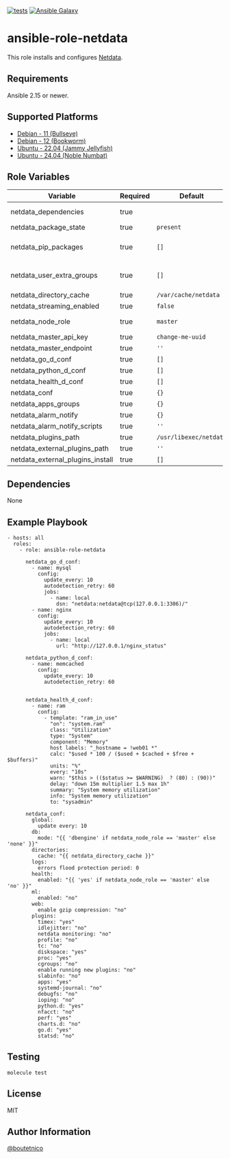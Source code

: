 [![tests](https://github.com/boutetnico/ansible-role-netdata/workflows/Test%20ansible%20role/badge.svg)](https://github.com/boutetnico/ansible-role-netdata/actions?query=workflow%3A%22Test+ansible+role%22)
[![Ansible Galaxy](https://img.shields.io/badge/galaxy-boutetnico.netdata-blue.svg)](https://galaxy.ansible.com/boutetnico/netdata)

ansible-role-netdata
====================

This role installs and configures [Netdata](https://learn.netdata.cloud/).

Requirements
------------

Ansible 2.15 or newer.

Supported Platforms
-------------------

- [Debian - 11 (Bullseye)](https://wiki.debian.org/DebianBullseye)
- [Debian - 12 (Bookworm)](https://wiki.debian.org/DebianBookworm)
- [Ubuntu - 22.04 (Jammy Jellyfish)](http://releases.ubuntu.com/22.04/)
- [Ubuntu - 24.04 (Noble Numbat)](http://releases.ubuntu.com/24.04/)

Role Variables
--------------

| Variable                         | Required | Default                | Choices   | Comments                                          |
|----------------------------------|----------|------------------------|-----------|---------------------------------------------------|
| netdata_dependencies             | true     |                        | list      | See `defaults/main.yml`.                          |
| netdata_package_state            | true     | `present`              | string    |                                                   |
| netdata_pip_packages             | true     | `[]`                   | list      | Extra pip packages to install.                    |
| netdata_user_extra_groups        | true     | `[]`                   | list      | Extra Unix groups for the Netdata user.           |
| netdata_directory_cache          | true     | `/var/cache/netdata`   | string    |                                                   |
| netdata_streaming_enabled        | true     | `false`                | bool      |                                                   |
| netdata_node_role                | true     | `master`               | string    | Possible values: `master`, `slave`.               |
| netdata_master_api_key           | true     | `change-me-uuid`       | string    |                                                   |
| netdata_master_endpoint          | true     | `''`                   | string    |                                                   |
| netdata_go_d_conf                | true     | `[]`                   | list      |                                                   |
| netdata_python_d_conf            | true     | `[]`                   | list      |                                                   |
| netdata_health_d_conf            | true     | `[]`                   | list      |                                                   |
| netdata_conf                     | true     | `{}`                   | dict      |                                                   |
| netdata_apps_groups              | true     | `{}`                   | dict      |                                                   |
| netdata_alarm_notify             | true     | `{}`                   | dict      |                                                   |
| netdata_alarm_notify_scripts     | true     | `''`                   | string    |                                                   |
| netdata_plugins_path             | true     | `/usr/libexec/netdata` | string    |                                                   |
| netdata_external_plugins_path    | true     | `''`                   | string    |                                                   |
| netdata_external_plugins_install | true     | `[]`                   | list      |                                                   |


Dependencies
------------

None

Example Playbook
----------------

    - hosts: all
      roles:
        - role: ansible-role-netdata

          netdata_go_d_conf:
            - name: mysql
              config:
                update_every: 10
                autodetection_retry: 60
                jobs:
                  - name: local
                    dsn: "netdata:netdata@tcp(127.0.0.1:3306)/"
            - name: nginx
              config:
                update_every: 10
                autodetection_retry: 60
                jobs:
                  - name: local
                    url: "http://127.0.0.1/nginx_status"

          netdata_python_d_conf:
            - name: memcached
              config:
                update_every: 10
                autodetection_retry: 60


          netdata_health_d_conf:
            - name: ram
              config:
                - template: "ram_in_use"
                  "on": "system.ram"
                  class: "Utilization"
                  type: "System"
                  component: "Memory"
                  host labels: "_hostname = !web01 *"
                  calc: "$used * 100 / ($used + $cached + $free + $buffers)"
                  units: "%"
                  every: "10s"
                  warn: "$this > (($status >= $WARNING)  ? (80) : (90))"
                  delay: "down 15m multiplier 1.5 max 1h"
                  summary: "System memory utilization"
                  info: "System memory utilization"
                  to: "sysadmin"

          netdata_conf:
            global:
              update every: 10
            db:
              mode: "{{ 'dbengine' if netdata_node_role == 'master' else 'none' }}"
            directories:
              cache: "{{ netdata_directory_cache }}"
            logs:
              errors flood protection period: 0
            health:
              enabled: "{{ 'yes' if netdata_node_role == 'master' else 'no' }}"
            ml:
              enabled: "no"
            web:
              enable gzip compression: "no"
            plugins:
              timex: "yes"
              idlejitter: "no"
              netdata monitoring: "no"
              profile: "no"
              tc: "no"
              diskspace: "yes"
              proc: "yes"
              cgroups: "no"
              enable running new plugins: "no"
              slabinfo: "no"
              apps: "yes"
              systemd-journal: "no"
              debugfs: "no"
              ioping: "no"
              python.d: "yes"
              nfacct: "no"
              perf: "yes"
              charts.d: "no"
              go.d: "yes"
              statsd: "no"


Testing
-------

    molecule test

License
-------

MIT

Author Information
------------------

[@boutetnico](https://github.com/boutetnico)
